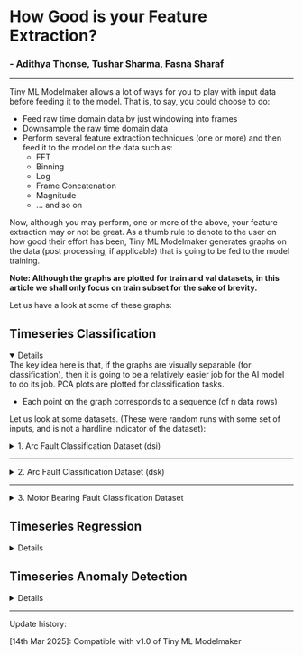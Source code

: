 # How Good is your Feature Extraction?
### - Adithya Thonse, Tushar Sharma, Fasna Sharaf
<hr>

Tiny ML Modelmaker allows a lot of ways for you to play with input data before feeding it to the model. That is, to say, you could choose to do:
* Feed raw time domain data by just windowing into frames
* Downsample the raw time domain data
* Perform several feature extraction techniques (one or more) and then feed it to the model on the data such as:
    * FFT
    * Binning
    * Log
    * Frame Concatenation
    * Magnitude 
    * ... and so on

Now, although you may perform, one or more of the above, your feature extraction may or not be great. As a thumb rule to denote to the user on how good their effort has been, Tiny ML Modelmaker generates graphs on the data (post processing, if applicable) that is going to be fed to the model training.


**Note: Although the graphs are plotted for train and val datasets, in this article we shall only focus on train subset for the sake of brevity.**

Let us have a look at some of these graphs:

## Timeseries Classification 
<details open>
The key idea here is that, if the graphs are visually separable (for classification), then it is going to be a relatively easier job for the AI model to do its job. PCA plots are plotted for classification tasks.

* Each point on the graph corresponds to a sequence (of n data rows)

Let us look at some datasets. (These were random runs with some set of inputs, and is not a hardline indicator of the dataset):

<details>
<summary> 1. Arc Fault Classification Dataset (dsi) </summary>

* Data Processing: DownSampling (100x), Simple Windowing (Window Size: 256)
* Feature Extraction: None
* We can see from the graph below that although 2 distinct clusters are present, there are significant outliers flying around. It would be safe to say that although the timeseries data is pretty clearly separable, some points in the input have enough noise that can cause your model to have a harder time classifying.
* ![pca_on_feature_extracted_train_data.png](arc_fault_dsi/pca_on_feature_extracted_train_data.png)

</details>

<hr>

<details>
<summary>  2. Arc Fault Classification Dataset (dsk) </summary> 

* Data Processing: None
* Feature Extraction: FFT (1024 point) + Positive Half Only + WINDOWING + Binning (1024-->256) + NORMALIZE + Absolute + 10log base e
* We can see that the two clusters are distinctly separable, and this is a strong indication that chosen feature extraction works well. <1% of points are 
* ![pca_on_feature_extracted_train_data.png](arc_fault_dsk/pca_on_feature_extracted_train_data.png)

</details>

<hr>

<details>
<summary>  3. Motor Bearing Fault Classification Dataset </summary> 
* Since this is a relatively complex dataset, Let us explore the 4 feature extraction mechnaisms that Tiny ML Modelmaker provides OOB for the Motor Bearing Fault Detection. This is present even in the below file:

[config_timeseries_classification_motor_bearing_dsk.yaml](../../config_timeseries_classification_motor_bearing_dsk.yaml)

  * feature_extraction_name: MotorFault_256Input_FFTBIN_16Feature_8Frame_3InputChannel_removeDC_1D
  * feature_extraction_name: MotorFault_256Input_FFTBIN_16Feature_8Frame_3InputChannel_removeDC_2D1
  * feature_extraction_name: MotorFault_256Input_FFT_128Feature_1Frame_3InputChannel_removeDC_2D1
  * feature_extraction_name: MotorFault_128Input_RAW_128Feature_1Frame_3InputChannel_removeDC_2D1

#### MotorFault_256Input_FFTBIN_16Feature_8Frame_3InputChannel_removeDC_1D
* ![pca_on_feature_extracted_train_data_MotorFault_256Input_FFTBIN_16Feature_8Frame_3InputChannel_removeDC_1D.png](motor_bearing_fault_dsk/pca_on_feature_extracted_train_data_MotorFault_256Input_FFTBIN_16Feature_8Frame_3InputChannel_removeDC_1D.png)
#### MotorFault_256Input_FFTBIN_16Feature_8Frame_3InputChannel_removeDC_2D1
* ![pca_on_feature_extracted_train_data_MotorFault_256Input_FFTBIN_16Feature_8Frame_3InputChannel_removeDC_2D1.png](motor_bearing_fault_dsk/pca_on_feature_extracted_train_data_MotorFault_256Input_FFTBIN_16Feature_8Frame_3InputChannel_removeDC_2D1.png)

#### MotorFault_256Input_FFT_128Feature_1Frame_3InputChannel_removeDC_2D1
* ![pca_on_feature_extracted_train_data_MotorFault_256Input_FFT_128Feature_1Frame_3InputChannel_removeDC_2D1.png](motor_bearing_fault_dsk/pca_on_feature_extracted_train_data_MotorFault_256Input_FFT_128Feature_1Frame_3InputChannel_removeDC_2D1.png)
#### MotorFault_128Input_RAW_128Feature_1Frame_3InputChannel_removeDC_2D1
* ![pca_on_feature_extracted_train_data_MotorFault_128Input_RAW_128Feature_1Frame_3InputChannel_removeDC_2D1.png](motor_bearing_fault_dsk/pca_on_feature_extracted_train_data_MotorFault_128Input_RAW_128Feature_1Frame_3InputChannel_removeDC_2D1.png)

#### Conclusion:
We can clearly see that using FFTBIN has worked better than FFT which has worked better than RAW(pure time domain) feature extraction for this dataset. 
While we fed each of the 4 inputs to the same model with the same training hyperparameters, we found that the accuracy (fp32, 10epochs) was in the order of 100%, 96%, 92% for FFTBIN, FFT, RAW respectively. While this shows that the model has a harder time to understand the input data when it is not clearly separable, this doesn't mean that it will always be the case for every dataset. It is purely an indication that different datasets respond differently to different feature extraction methods.

</details>

</details>

## Timeseries Regression 
<details>
Interesting things coming soon
</details>

## Timeseries Anomaly Detection 
<details>
Interesting things coming soon
</details>


<hr>
Update history:

[14th Mar 2025]: Compatible with v1.0 of Tiny ML Modelmaker
